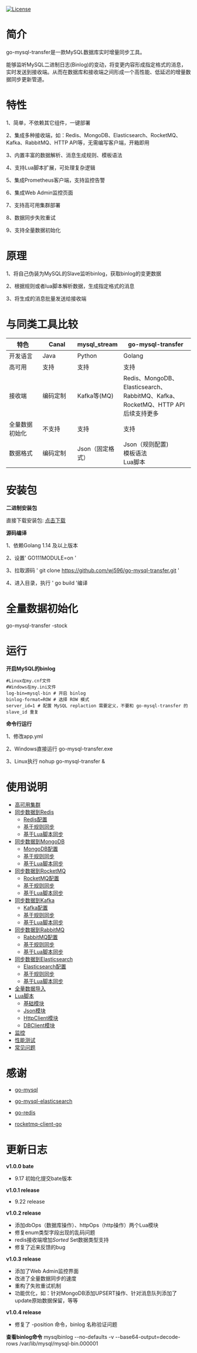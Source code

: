 [![License](https://img.shields.io/badge/license-Apache%202-4EB1BA.svg)](https://www.apache.org/licenses/LICENSE-2.0.html)

# 简介

go-mysql-transfer是一款MySQL数据库实时增量同步工具。

能够监听MySQL二进制日志(Binlog)的变动，将变更内容形成指定格式的消息，实时发送到接收端。从而在数据库和接收端之间形成一个高性能、低延迟的增量数据同步更新管道。

# 特性  

1、简单，不依赖其它组件，一键部署

2、集成多种接收端，如：Redis、MongoDB、Elasticsearch、RocketMQ、Kafka、RabbitMQ、HTTP API等，无需编写客户端，开箱即用

3、内置丰富的数据解析、消息生成规则、模板语法

4、支持Lua脚本扩展，可处理复杂逻辑

5、集成Prometheus客户端，支持监控告警

6、集成Web Admin监控页面

7、支持高可用集群部署

8、数据同步失败重试

9、支持全量数据初始化


# 原理

1、将自己伪装为MySQL的Slave监听binlog，获取binlog的变更数据

2、根据规则或者lua脚本解析数据，生成指定格式的消息

3、将生成的消息批量发送给接收端

# 与同类工具比较

<table>
    <thead>
        <tr>
            <th width="20%">特色</th>
            <th width="20%">Canal</th>
            <th width="20%">mysql_stream</th>
             <th width="40%">go-mysql-transfer</th>
        </tr>
    </thead>
    <tbody>
        <tr>
            <td>开发语言</td>
            <td>Java</td>
             <td>Python</td>
             <td>Golang</td>
        </tr>
        <tr>
            <td>高可用</td>
            <td>支持</td>
             <td>支持</td>
             <td>支持</td>
        </tr>
        <tr>
            <td>接收端</td>
            <td>编码定制</td>
             <td>Kafka等(MQ)</td>
             <td>Redis、MongoDB、Elasticsearch、RabbitMQ、Kafka、RocketMQ、HTTP API  <br>后续支持更多</td>
        </tr>
        <tr>
            <td>全量数据初始化</td>
            <td>不支持</td>
             <td>支持</td>
             <td>支持</td>
        </tr>
        <tr>
            <td>数据格式</td>
            <td>编码定制</td>
             <td>Json（固定格式）</td>
             <td>Json（规则配置)<br>模板语法<br>Lua脚本</td>
        </tr>
    </tbody>
</table>

# 安装包

**二进制安装包**

直接下载安装包:  [点击下载](https://github.com/wj596/go-mysql-transfer/releases)

**源码编译**

1、依赖Golang 1.14 及以上版本

2、设置' GO111MODULE=on '

3、拉取源码 ' git clone https://github.com/wj596/go-mysql-transfer.git '

4、进入目录，执行 ' go build '编译

# 全量数据初始化

go-mysql-transfer -stock

# 运行

**开启MySQL的binlog**

```
#Linux在my.cnf文件
#Windows在my.ini文件
log-bin=mysql-bin # 开启 binlog
binlog-format=ROW # 选择 ROW 模式
server_id=1 # 配置 MySQL replaction 需要定义，不要和 go-mysql-transfer 的 slave_id 重复
```

**命令行运行**

1、修改app.yml

2、Windows直接运行 go-mysql-transfer.exe

3、Linux执行 nohup go-mysql-transfer &

# 使用说明

* [高可用集群](https://www.kancloud.cn/wj596/go-mysql-transfer/2116627)
* [同步数据到Redis](https://www.kancloud.cn/wj596/go-mysql-transfer/2064427)
    * [Redis配置](https://www.kancloud.cn/wj596/go-mysql-transfer/2111996)
    * [基于规则同步](https://www.kancloud.cn/wj596/go-mysql-transfer/2111997)
    * [基于Lua脚本同步](https://www.kancloud.cn/wj596/go-mysql-transfer/2111998)
* [同步数据到MongoDB](https://www.kancloud.cn/wj596/go-mysql-transfer/2064428)
    * [MongoDB配置](https://www.kancloud.cn/wj596/go-mysql-transfer/2111999)
    * [基于规则同步](https://www.kancloud.cn/wj596/go-mysql-transfer/2112000)
    * [基于Lua脚本同步](https://www.kancloud.cn/wj596/go-mysql-transfer/2112001)
* [同步数据到RocketMQ](https://www.kancloud.cn/wj596/go-mysql-transfer/2064429)
    * [RocketMQ配置](https://www.kancloud.cn/wj596/go-mysql-transfer/2112002)
    * [基于规则同步](https://www.kancloud.cn/wj596/go-mysql-transfer/2112003)
    * [基于Lua脚本同步](https://www.kancloud.cn/wj596/go-mysql-transfer/2112004)
* [同步数据到Kafka](https://www.kancloud.cn/wj596/go-mysql-transfer/2064430)
    * [Kafka配置](https://www.kancloud.cn/wj596/go-mysql-transfer/2112005)
    * [基于规则同步](https://www.kancloud.cn/wj596/go-mysql-transfer/2112006)
    * [基于Lua脚本同步](https://www.kancloud.cn/wj596/go-mysql-transfer/2112007)
* [同步数据到RabbitMQ](https://www.kancloud.cn/wj596/go-mysql-transfer/2064431)
    * [RabbitMQ配置](https://www.kancloud.cn/wj596/go-mysql-transfer/2112008)
    * [基于规则同步](https://www.kancloud.cn/wj596/go-mysql-transfer/2112009)
    * [基于Lua脚本同步](https://www.kancloud.cn/wj596/go-mysql-transfer/2112010)
* [同步数据到Elasticsearch](https://www.kancloud.cn/wj596/go-mysql-transfer/2064432)
    * [Elasticsearch配置](https://www.kancloud.cn/wj596/go-mysql-transfer/2112011)
    * [基于规则同步](https://www.kancloud.cn/wj596/go-mysql-transfer/2112012)
    * [基于Lua脚本同步](https://www.kancloud.cn/wj596/go-mysql-transfer/2112013)
* [全量数据导入](https://www.kancloud.cn/wj596/go-mysql-transfer/2116628)
* [Lua脚本](https://www.kancloud.cn/wj596/go-mysql-transfer/2064433)
    * [基础模块](https://www.kancloud.cn/wj596/go-mysql-transfer/2112014)
    * [Json模块](https://www.kancloud.cn/wj596/go-mysql-transfer/2112015)
    * [HttpClient模块](https://www.kancloud.cn/wj596/go-mysql-transfer/2112016)
    * [DBClient模块](https://www.kancloud.cn/wj596/go-mysql-transfer/2112017)
* [监控](https://www.kancloud.cn/wj596/go-mysql-transfer/2064434)
* [性能测试](https://www.kancloud.cn/wj596/go-mysql-transfer/2116629)
* [常见问题](https://www.kancloud.cn/wj596/go-mysql-transfer/2064435)


# 感谢

* [go-mysql](github.com/siddontang/go-mysql)

* [go-mysql-elasticsearch](https://github.com/siddontang/go-mysql-elasticsearch)

* [go-redis](https://github.com/go-redis/redis)

* [rocketmq-client-go](https://github.com/apache/rocketmq-client-go)




# 更新日志

**v1.0.0 bate**

* 9.17  初始化提交bate版本

**v1.0.1 release**

* 9.22  release

**v1.0.2 release**

* 添加dbOps（数据库操作）、httpOps（http操作）两个Lua模块
* 修复enum类型字段出现的乱码问题
* redis接收端增加*Sorted*  Set数据类型支持
* 修复了近来反馈的bug

**v1.0.3 release**

* 添加了Web Admin监控界面
* 改进了全量数据同步的速度
* 重构了失败重试机制
* 功能优化，如：针对MongoDB添加UPSERT操作、针对消息队列添加了update原始数据保留，等等

**v1.0.4 release**
* 修复了 -position 命令，binlog 名称验证问题


**查看binlog命令**
mysqlbinlog  --no-defaults   -v --base64-output=decode-rows /var/lib/mysql/mysql-bin.000001
